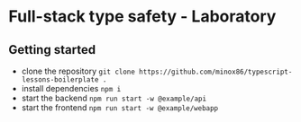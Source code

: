 # Full-stack type safety - Laboratory

## Getting started

- clone the repository ```git clone https://github.com/minox86/typescript-lessons-boilerplate .```
- install dependencies ```npm i```
- start the backend ```npm run start -w @example/api```
- start the frontend ```npm run start -w @example/webapp```